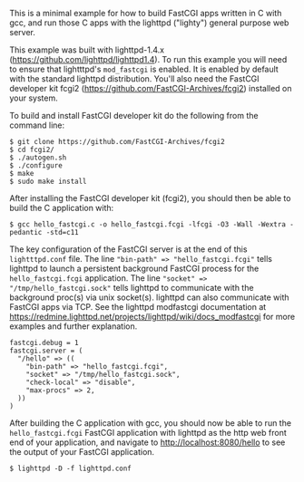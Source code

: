 This is a minimal example for how to build FastCGI apps written in C with gcc, and run those C apps with the lighttpd ("lighty") general purpose web server.

This example was built with lighttpd-1.4.x (<https://github.com/lighttpd/lighttpd1.4>). To run this example you will need to ensure that lightttpd's `mod_fastcgi` is enabled. It is enabled by default with the standard lighttpd distribution. You'll also need the FastCGI developer kit fcgi2 (<https://github.com/FastCGI-Archives/fcgi2>) installed on your system.

To build and install FastCGI developer kit do the following from the command line:

```
$ git clone https://github.com/FastCGI-Archives/fcgi2
$ cd fcgi2/
$ ./autogen.sh
$ ./configure
$ make
$ sudo make install
```
After installing the FastCGI developer kit (fcgi2), you should then be able to build the C application with:

```
$ gcc hello_fastcgi.c -o hello_fastcgi.fcgi -lfcgi -O3 -Wall -Wextra -pedantic -std=c11
```
The key configuration of the FastCGI server is at the end of this `lightttpd.conf` file. The line `"bin-path" => "hello_fastcgi.fcgi"` tells lighttpd to launch a persistent background FastCGI process for the `hello_fastcgi.fcgi` application. The line `"socket" => "/tmp/hello_fastcgi.sock"` tells lighttpd to communicate with the background proc(s) via unix socket(s). lighttpd can also communicate with FastCGI apps via TCP. See the lighttpd modfastcgi documentation at <https://redmine.lighttpd.net/projects/lighttpd/wiki/docs_modfastcgi> for more examples and further explanation.
```
fastcgi.debug = 1
fastcgi.server = (
  "/hello" => ((
    "bin-path" => "hello_fastcgi.fcgi",
    "socket" => "/tmp/hello_fastcgi.sock",
    "check-local" => "disable",
    "max-procs" => 2,
  ))
)
```
After building the C application with gcc, you should now be able to run the `hello_fastcgi.fcgi` FastCGI application with lighttpd as the http web front end of your application, and navigate to <http://localhost:8080/hello> to see the output of your FastCGI application.
```
$ lighttpd -D -f lighttpd.conf
```
